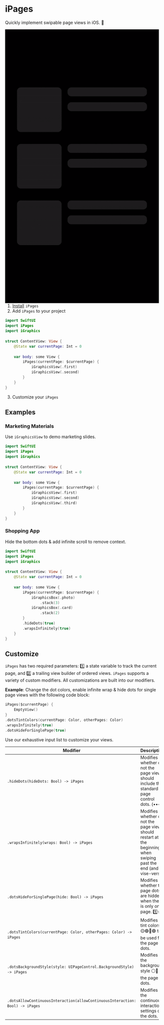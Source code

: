 # iPages

Quickly implement swipable page views in iOS. 📝

<img src="instructions/iPagesDemoPrimary.gif"
     alt="Markdown Monster icon"
     style="float: left; margin-right: 10px;" />

1. [Install](https://github.com/benjaminsage/iPages/blob/main/INSTALL.md) `iPages`
2. Add `iPages` to your project
```swift
import SwiftUI
import iPages
import iGraphics

struct ContentView: View {
    @State var currentPage: Int = 0

    var body: some View {
        iPages(currentPage: $currentPage) {
            iGraphicsView(.first)
            iGraphicsView(.second)
        }
    }
}
```

3. Customize your `iPages`


## Examples
### Marketing Materials
Use `iGraphicsView` to demo marketing slides.
```swift
import SwiftUI
import iPages
import iGraphics

struct ContentView: View {
    @State var currentPage: Int = 0

    var body: some View {
        iPages(currentPage: $currentPage) {
            iGraphicsView(.first)
            iGraphicsView(.second)
            iGraphicsView(.third)
        }
    }
}
```


### Shopping App
Hide the bottom dots & add infinite scroll to remove context.
```swift
import SwiftUI
import iPages
import iGraphics

struct ContentView: View {
    @State var currentPage: Int = 0

    var body: some View {
        iPages(currentPage: $currentPage) {
            iGraphicsBox(.photo)
                .stack(3)
            iGraphicsBox(.card)
                .stack(2)
        }
        .hideDots(true)
        .wrapsInfinitely(true)
    }
}
```


## Customize
`iPages` has two required parameters: 1️⃣ a state variable to track the current page, and 2️⃣ a trailing view builder of ordered views. `iPages` supports a variety of custom modifiers. All customizations are built into our modifiers.

**Example**: Change the dot colors, enable infinite wrap & hide dots for single page views with the following code block:
```swift
iPages($currentPage) {
    EmptyView()
}
.dotsTintColors(currentPage: Color, otherPages: Color)
.wrapsInfinitely(true)
.dotsHideForSinglePage(true)

```

Use our exhaustive input list to customize your views.

Modifier | Description
--- | ---
`.hideDots(hideDots: Bool) -> iPages` | Modifies whether or not the page view should include the standard page control dots. (••••)
`.wrapsInfinitely(wraps: Bool) -> iPages` | Modifies whether or not the page view should restart at the beginning 🔁 when swiping past the end (and vise-versa)
`.dotsHideForSinglePage(hide: Bool) -> iPages` | Modifies whether the page dots are hidden when there is only one page. 1️⃣⤵️
`.dotsTintColors(currentPage: Color, otherPages: Color) -> iPages` | Modifies tint colors 🟡🟢🔴🟣 to be used for the page dots.
`.dotsBackgroundStyle(style: UIPageControl.BackgroundStyle) -> iPages` | Modifies the background style ⚪️🔘 of the page dots.
`.dotsAllowContinuousInteraction(allowContinuousInteraction: Bool) -> iPages` | Modifies the continuous interaction settings of the dots. 🔄
